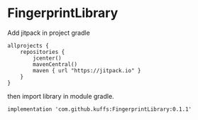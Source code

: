 # FingerprintLibrary

Add jitpack in project gradle

    allprojects {
        repositories {
            jcenter()
            mavenCentral()
            maven { url "https://jitpack.io" }
        }
    }

then import library in module gradle.

    implementation 'com.github.kuffs:FingerprintLibrary:0.1.1'
